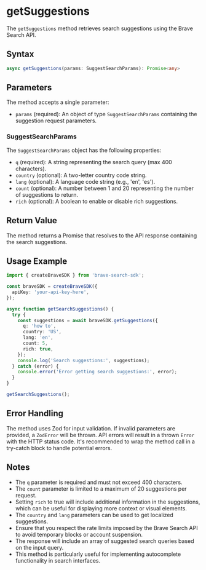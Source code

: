 # getSuggestions

The `getSuggestions` method retrieves search suggestions using the Brave Search API.

## Syntax

```typescript
async getSuggestions(params: SuggestSearchParams): Promise<any>
```

## Parameters

The method accepts a single parameter:

- `params` (required): An object of type `SuggestSearchParams` containing the suggestion request parameters.

### SuggestSearchParams

The `SuggestSearchParams` object has the following properties:

- `q` (required): A string representing the search query (max 400 characters).
- `country` (optional): A two-letter country code string.
- `lang` (optional): A language code string (e.g., 'en', 'es').
- `count` (optional): A number between 1 and 20 representing the number of suggestions to return.
- `rich` (optional): A boolean to enable or disable rich suggestions.

## Return Value

The method returns a Promise that resolves to the API response containing the search suggestions.

## Usage Example

```typescript
import { createBraveSDK } from 'brave-search-sdk';

const braveSDK = createBraveSDK({
  apiKey: 'your-api-key-here',
});

async function getSearchSuggestions() {
  try {
    const suggestions = await braveSDK.getSuggestions({
      q: 'how to',
      country: 'US',
      lang: 'en',
      count: 5,
      rich: true,
    });
    console.log('Search suggestions:', suggestions);
  } catch (error) {
    console.error('Error getting search suggestions:', error);
  }
}

getSearchSuggestions();
```

## Error Handling

The method uses Zod for input validation. If invalid parameters are provided, a `ZodError` will be thrown. API errors will result in a thrown `Error` with the HTTP status code. It's recommended to wrap the method call in a try-catch block to handle potential errors.

## Notes

- The `q` parameter is required and must not exceed 400 characters.
- The `count` parameter is limited to a maximum of 20 suggestions per request.
- Setting `rich` to true will include additional information in the suggestions, which can be useful for displaying more context or visual elements.
- The `country` and `lang` parameters can be used to get localized suggestions.
- Ensure that you respect the rate limits imposed by the Brave Search API to avoid temporary blocks or account suspension.
- The response will include an array of suggested search queries based on the input query.
- This method is particularly useful for implementing autocomplete functionality in search interfaces.
